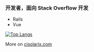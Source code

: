 ### 开发者，面向 Stack Overflow 开发

- Rails
- Vue

[![Top Langs](https://github-readme-stats.vercel.app/api/top-langs/?username=cisolarix)](https://github.com/anuraghazra/github-readme-stats)


More on [cisolarix.com](https://cisolarix.com)
